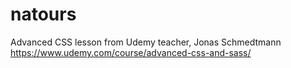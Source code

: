 # natours

Advanced CSS lesson from Udemy teacher, Jonas Schmedtmann
https://www.udemy.com/course/advanced-css-and-sass/
